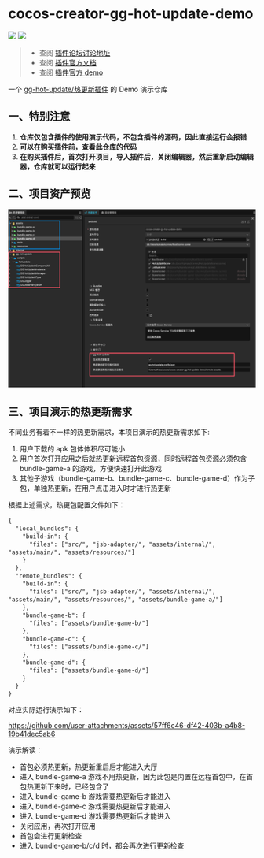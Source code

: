 # cocos-creator-gg-hot-update-demo

[![](https://img.shields.io/badge/更新日志/CHANGELOG-orange.svg)](./CHANGELOG.md)
[![](https://img.shields.io/badge/Cocos%20Creator-3.8.5-green.svg)](http://www.cocos.com/creator)

> -   查阅 [插件论坛讨论地址](https://forum.cocos.org/t/topic/161655)
> -   查阅 [插件官方文档](https://www.yuque.com/dhunterstudio/mydoid/qshphh)
> -   查阅 [插件官方 demo](https://store.cocos.com/app/detail/6756)

一个 [gg-hot-update/热更新插件](https://store.cocos.com/app/detail/6756) 的 Demo 演示仓库

## 一、特别注意

1. **仓库仅包含插件的使用演示代码，不包含插件的源码，因此直接运行会报错**
2. **可以在购买插件前，查看此仓库的代码**
3. **在购买插件后，首次打开项目，导入插件后，关闭编辑器，然后重新启动编辑器，仓库就可以运行起来**

## 二、项目资产预览

![](static/assets-preview.png)

## 三、项目演示的热更新需求

不同业务有着不一样的热更新需求，本项目演示的热更新需求如下:

1. 用户下载的 apk 包体体积尽可能小
2. 用户首次打开应用之后就热更新远程首包资源，同时远程首包资源必须包含 bundle-game-a 的游戏，方便快速打开此游戏
3. 其他子游戏（bundle-game-b、bundle-game-c、bundle-game-d）作为子包，单独热更新，在用户点击进入时才进行热更新

根据上述需求，热更包配置文件如下：

```
{
  "local_bundles": {
    "build-in": {
      "files": ["src/", "jsb-adapter/", "assets/internal/", "assets/main/", "assets/resources/"]
    }
  },
  "remote_bundles": {
    "build-in": {
      "files": ["src/", "jsb-adapter/", "assets/internal/", "assets/main/", "assets/resources/", "assets/bundle-game-a/"]
    },
    "bundle-game-b": {
      "files": ["assets/bundle-game-b/"]
    },
    "bundle-game-c": {
      "files": ["assets/bundle-game-c/"]
    },
    "bundle-game-d": {
      "files": ["assets/bundle-game-d/"]
    }
  }
}
```

对应实际运行演示如下：

https://github.com/user-attachments/assets/57ff6c46-df42-403b-a4b8-19b41dec5ab6

演示解读：

-   首包必须热更新，热更新重启后才能进入大厅
-   进入 bundle-game-a 游戏不用热更新，因为此包是内置在远程首包中，在首包热更新下来时，已经包含了
-   进入 bundle-game-b 游戏需要热更新后才能进入
-   进入 bundle-game-c 游戏需要热更新后才能进入
-   进入 bundle-game-d 游戏需要热更新后才能进入
-   关闭应用，再次打开应用
-   首包会进行更新检查
-   进入 bundle-game-b/c/d 时，都会再次进行更新检查
